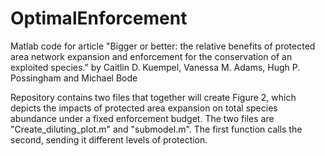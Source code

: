 # OptimalEnforcement
Matlab code for article
"Bigger or better: the relative benefits of protected area network expansion and enforcement for the conservation of an exploited species." by Caitlin D. Kuempel, Vanessa M. Adams, Hugh P. Possingham and Michael Bode

Repository contains two files that together will create Figure 2, which depicts the impacts of protected area expansion on total species abundance under a fixed enforcement budget. The two files are "Create_diluting_plot.m" and "submodel.m". The first function calls the second, sending it different levels of protection. 
